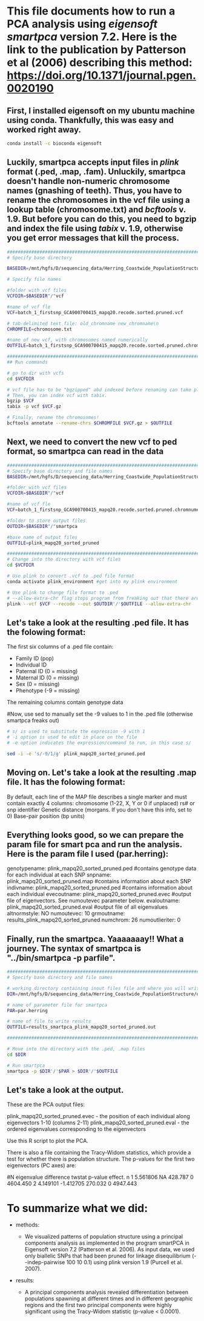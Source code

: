 # This file documents how to run a PCA analysis using *eigensoft smartpca* version 7.2. Here is the link to the publication by Patterson et al (2006) describing this method: https://doi.org/10.1371/journal.pgen.0020190

## First, I installed eigensoft on my ubuntu machine using conda. Thankfully, this was easy and worked right away.

``` bash
conda install -c bioconda eigensoft

```


## Luckily, smartpca accepts input files in *plink* format (.ped, .map, .fam). Unluckily, smartpca doesn't handle non-numeric chromosome names (gnashing of teeth). Thus, you have to rename the chromosomes in the vcf file using a lookup table (chromosome.txt) and *bcftools* v. 1.9. But before you can do this, you need to bgzip and index the file using *tabix* v. 1.9, otherwise you get error messages that kill the process.

``` bash
##################################################################################
# Specify base directory

BASEDIR=/mnt/hgfs/D/sequencing_data/Herring_Coastwide_PopulationStructure/output_stacks_populations/filtered_haplotypesANDsnps_1104indiv_6718loci

# Specify file names

#folder with vcf files
VCFDIR=$BASEDIR"/"vcf 

#name of vcf fle
VCF=batch_1_firstsnp_GCA900700415_mapq20.recode.sorted.pruned.vcf 

# tab-delimited text file: old_chromname new_chromname\n
CHROMFILE=chromosome.txt 

#name of new vcf, with chromosomes named numerically
OUTFILE=batch_1_firstsnp_GCA900700415_mapq20.recode.sorted.pruned.chromnumeric.vcf 

##################################################################################
## Run commands

# go to dir with vcfs
cd $VCFDIR 

# vcf file has to be "bgzipped" abd indexed before renaming can take place, sigh.
# Then, you can index vcf with tabix. 
bgzip $VCF 
tabix -p vcf $VCF.gz 

# Finally, rename the chromosomes!
bcftools annotate --rename-chrs $CHROMFILE $VCF.gz > $OUTFILE 

```

## Next, we need to convert the new vcf to ped format, so smartpca can read in the data


``` bash
##################################################################################
# Specify base directory and file names
BASEDIR=/mnt/hgfs/D/sequencing_data/Herring_Coastwide_PopulationStructure/output_stacks_populations/filtered_haplotypesANDsnps_1104indiv_6718loci

#folder with vcf files
VCFDIR=$BASEDIR"/"vcf 

#name of vcf fle
VCF=batch_1_firstsnp_GCA900700415_mapq20.recode.sorted.pruned.chromnumeric.vcf 

#folder to store output files
OUTDIR=$BASEDIR"/"smartpca 

#base name of output files
OUTFILE=plink_mapq20_sorted_pruned 

##################################################################################
# Change into the directory with vcf files
cd $VCFDIR

# Use plink to convert .vcf to .ped file format
conda activate plink_environment #get into my plink environment

# Use plink to change file format to .ped
# --allow-extra-chr flag stops program from freaking out that there are more than 22 chromosomes
plink --vcf $VCF --recode --out $OUTDIR'/'$OUTFILE --allow-extra-chr 

```

## Let's take a look at the resulting .ped file. It has the folowing format:

The first six columns of a .ped file contain:
  - Family ID (pop)
  - Individual ID
  - Paternal ID (0 = missing)
  - Maternal ID (0 = missing)
  - Sex (0 = missing)
  - Phenotype (-9 = missing)


The remaining columns contain genotype data

#Now, use sed to manually set the -9 values to 1 in the .ped file (otherwise smartpca freaks out)

``` bash
# s/ is used to substitute the expression -9 with 1
# -i option is used to edit in place on the file
# -e option indicates the expression/command to run, in this case s/

sed -i -e 's/-9/1/g' plink_mapq20_sorted_pruned.ped

```


## Moving on. Let's take a look at the resulting .map file. It has the folowing format:

By default, each line of the MAP file describes a single marker and must contain exactly 4 columns:
     chromosome (1-22, X, Y or 0 if unplaced)
     rs# or snp identifier
     Genetic distance (morgans. If you don't have this info, set to 0)
     Base-pair position (bp units)
  
## Everything looks good, so we can prepare the param file for smart pca and run the analysis. Here is the param file I used (par.herring):

genotypename:    plink_mapq20_sorted_pruned.ped #contains genotype data for each individual at each SNP
snpname:         plink_mapq20_sorted_pruned.map #contains information about each SNP
indivname:       plink_mapq20_sorted_pruned.ped #contains information about each individual
evecoutname:     plink_mapq20_sorted_pruned.evec #output file of eigenvectors.  See numoutevec parameter below.
evaloutname:     plink_mapq20_sorted_pruned.eval #output file of all eigenvalues
altnormstyle:    NO
numoutevec:      10
grmoutname:      results_plink_mapq20_sorted_pruned
numchrom:      26
numoutlieriter:     0


## Finally, run the smartpca. Yaaaaaaay!! What a journey. The syntax of smartpca is "../bin/smartpca -p parfile". 

``` bash
##################################################################################
# Specify base directory and file names

# working directory containing inout files file and where you will write results
DIR=/mnt/hgfs/D/sequencing_data/Herring_Coastwide_PopulationStructure/output_stacks_populations/filtered_haplotypesANDsnps_1104indiv_6718loci/smartpca

# name of parameter file for smartpca
PAR=par.herring 

# name of file to write results
OUTFILE=results_smartpca_plink_mapq20_sorted_pruned.out

##################################################################################

# Move into the directory with the .ped, .map files
cd $DIR

# Run smartpca
smartpca -p $DIR'/'$PAR > $DIR'/'$OUTFILE

```


## Let's take a look at the output. 
These are the PCA output files:

plink_mapq20_sorted_pruned.evec - the position of each individual along eigenvectors 1-10 (columns 2-11)
plink_mapq20_sorted_pruned.eval - the ordered eigenvalues corresponding to the eigenvectors

Use this R script to plot the PCA. 

There is also a file containing the Tracy-Widom statistics, which provide a test for whether there is population structure. The p-values for the first two eigenvectors (PC axes) are:

  #N    eigenvalue  difference    twstat      p-value effect. n
   1      5.561806          NA   428.787            0  4604.450
   2      4.149101   -1.412705   270.032            0  4947.443


# To summarize what we did:

- methods:

  - We visualized patterns of population structure using a principal components analysis as implemented in the program smartPCA in Eigensoft version 7.2 (Patterson et al. 2006). As input data, we used only biallelic SNPs that had been pruned for linkage disequilibrium (--indep-pairwise 100 10 0.1) using plink version 1.9 (Purcell et al. 2007). 
  
- results:

   - A principal components analysis revealed differentiation between populations spawning at different times and in different geographic regions and the first two principal components were highly significant using the Tracy-Widom statistic (p-value < 0.0001). 
    
    
    
    
